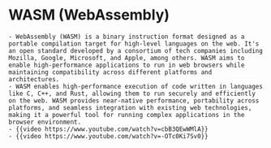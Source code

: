 # WASM (WebAssembly)
	- WebAssembly (WASM) is a binary instruction format designed as a portable compilation target for high-level languages on the web. It's an open standard developed by a consortium of tech companies including Mozilla, Google, Microsoft, and Apple, among others. WASM aims to enable high-performance applications to run in web browsers while maintaining compatibility across different platforms and architectures.
	- WASM enables high-performance execution of code written in languages like C, C++, and Rust, allowing them to run securely and efficiently on the web. WASM provides near-native performance, portability across platforms, and seamless integration with existing web technologies, making it a powerful tool for running complex applications in the browser environment.
	- {{video https://www.youtube.com/watch?v=cbB3QEwWMlA}}
	- {{video https://www.youtube.com/watch?v=-OTc0Ki7Sv0}}